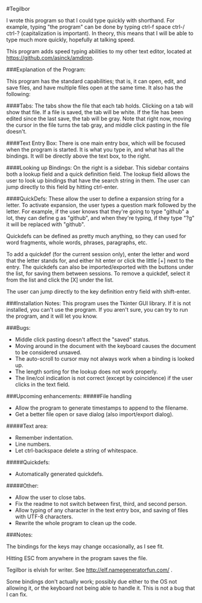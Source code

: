 #Tegilbor

I wrote this program so that I could type quickly with shorthand. For example, typing "the program" can be done by typing ctrl-f space ctrl-/ ctrl-? (capitalization is important). In theory, this means that I will be able to type much more quickly, hopefully at talking speed. 

This program adds speed typing abilities to my other text editor, located at https://github.com/asinck/amdiron. 

###Explanation of the Program:

This program has the standard capabilities; that is, it can open, edit, and save files, and have multiple files open at the same time. It also has the following:

####Tabs:
The tabs show the file that each tab holds. Clicking on a tab will show that file. If a file is saved, the tab will be white. If the file has been edited since the last save, the tab will be gray. Note that right now, moving the cursor in the file turns the tab gray, and middle click pasting in the file doesn't.

####Text Entry Box:
There is one main entry box, which will be focused when the program is started. It is what you type in, and what has all the bindings. It will be directly above the text box, to the right.

####Looking up Bindings:
On the right is a sidebar. This sidebar contains both a lookup field and a quick definition field. The lookup field allows the user to look up bindings that have the search string in them. The user can jump directly to this field by hitting ctrl-enter.

####QuickDefs:
These allow the user to define a expansion string for a letter. To activate expansion, the user types a question mark followed by the letter. For example, if the user knows that they're going to type "github" a lot, they can define g as "github", and when they're typing, if they type "?g" it will be replaced with "github".

Quickdefs can be defined as pretty much anything, so they can used for word fragments, whole words, phrases, paragraphs, etc.

To add a quickdef (for the current session only), enter the letter and word that the letter stands for, and either hit enter or click the little [+] next to the entry. The quickdefs can also be imported/exported with the buttons under the list, for saving them between sessions. To remove a quickdef, select it from the list and click the [X] under the list.

The user can jump directly to the key definition entry field with shift-enter.

###Installation Notes:
This program uses the Tkinter GUI library. If it is not installed, you can't use the program. If you aren't sure, you can try to run the program, and it will let you know. 

###Bugs:
* Middle click pasting doesn't affect the "saved" status.
* Moving around in the document with the keyboard causes the document to be considered unsaved.
* The auto-scroll to cursor may not always work when a binding is looked up.
* The length sorting for the lookup does not work properly.
* The line/col indication is not correct (except by coincidence) if the user clicks in the text field.

###Upcoming enhancements:
#####File handling 
* Allow the program to generate timestamps to append to the filename.
* Get a better file open or save dialog (also import/export dialog).

#####Text area:
* Remember indentation.
* Line numbers.
* Let ctrl-backspace delete a string of whitespace.

#####Quickdefs:
* Automatically generated quickdefs.

#####Other:
* Allow the user to close tabs.
* Fix the readme to not switch between first, third, and second person.
* Allow typing of any character in the text entry box, and saving of files with UTF-8 characters.
* Rewrite the whole program to clean up the code.

###Notes:

The bindings for the keys may change occasionally, as I see fit. 

Hitting ESC from anywhere in the program saves the file.

Tegilbor is elvish for writer. See http://elf.namegeneratorfun.com/ .

Some bindings don't actually work; possibly due either to the OS not allowing it, or the keyboard not being able to handle it. This is not a bug that I can fix.
